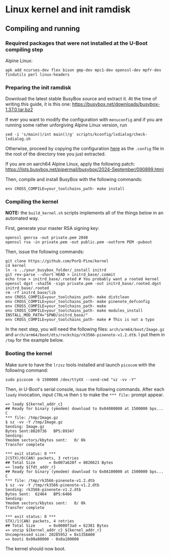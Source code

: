# Linux kernel and init ramdisk
## Compiling and running
### Required packages that were not installed at the U-Boot compiling step
Alpine Linux:
```
apk add ncurses-dev flex bison gmp-dev mpc1-dev openssl-dev mpfr-dev findutils perl linux-headers
```
### Preparing the init ramdisk
Download the latest stable BusyBox source and extract it. At the time of writing this guide, it is this one: https://busybox.net/downloads/busybox-1.37.0.tar.bz2

If ever you want to modify the configuration with `menuconfig` and if you are running some rather unforgiving Alpine Linux version, run
```
sed -i 's/main()/int main()/g' scripts/kconfig/lxdialog/check-lxdialog.sh
```

Otherwise, proceed by copying the configuration [here](https://github.com/PorQ-Pine/docs/raw/refs/heads/main/boot/resources/busybox-config) as the `.config` file in the root of the directory tree you just extracted.

If you are on aarch64 Alpine Linux, apply the following patch: https://lists.busybox.net/pipermail/busybox/2024-September/090899.html

Then, compile and install BusyBox with the following commands:
```
env CROSS_COMPILE=your_toolchains_path- make install
```
### Compiling the kernel
**NOTE:** the `build_kernel.sh` scripts implements all of the things below in an automated way.

First, generate your master RSA signing key:
```
openssl genrsa -out private.pem 2048
openssl rsa -in private.pem -out public.pem -outform PEM -pubout
```
Then, issue the following commands:
```
git clone https://github.com/PorQ-Pine/kernel
cd kernel
ln -s ../your_busybox_folder/_install initrd
git rev-parse --short HEAD > initrd_base/.commit
echo true > initrd_base/.rooted # You probably want a rooted kernel
openssl dgst -sha256 -sign private.pem -out initrd_base/.rooted.dgst initrd_base/.rooted
rm -rf initrd_base/lib
env CROSS_COMPILE=your_toolchains_path- make distclean
env CROSS_COMPILE=your_toolchains_path- make pinenote_defconfig
env CROSS_COMPILE=your_toolchains_path- make
env CROSS_COMPILE=your_toolchains_path- make modules_install INSTALL_MOD_PATH="$PWD/initrd_base/"
env CROSS_COMPILE=your_toolchains_path- make # This is not a typo
```
In the next step, you will need the following files: `arch/arm64/boot/Image.gz` and `arch/arm64/boot/dts/rockchip/rk3566-pinenote-v1.2.dtb`. I put them in `/tmp` for the example below.
### Booting the kernel
Make sure to have the `lrzsz` tools installed and launch `picocom` with the following command:
```
sudo picocom -b 1500000 /dev/ttyXX --send-cmd "sz -vv -Y"
```
Then, in U-Boot's serial console, issue the following commands. After each `loady` invocation, input `CTRL+A` then `S` to make the `*** file:` prompt appear.
```
=> loady ${kernel_addr_c}
## Ready for binary (ymodem) download to 0x04080000 at 1500000 bps...
C
*** file: /tmp/Image.gz
$ sz -vv -Y /tmp/Image.gz
Sending: Image.gz
Bytes Sent:8020736   BPS:89347
Sending:
Ymodem sectors/kbytes sent:   0/ 0k
Transfer complete

*** exit status: 0 ***
2(STX)/0(CAN) packets, 3 retries
## Total Size      = 0x007a628f = 8020623 Bytes
=> loady ${fdt_addr_r}
## Ready for binary (ymodem) download to 0x0A100000 at 1500000 bps...
C
*** file: /tmp/rk3566-pinenote-v1.2.dtb
$ sz -vv -Y /tmp/rk3566-pinenote-v1.2.dtb
Sending: rk3566-pinenote-v1.2.dtb
Bytes Sent:  62464   BPS:6466
Sending:
Ymodem sectors/kbytes sent:   0/ 0k
Transfer complete

*** exit status: 0 ***
STX)/1(CAN) packets, 4 retries
## Total Size      = 0x0000f3ad = 62381 Bytes
=> unzip ${kernel_addr_c} ${kernel_addr_r}
Uncompressed size: 20285952 = 0x1358A00
=> booti 0x00a80000 - 0x0a100000
```
The kernel should now boot.
